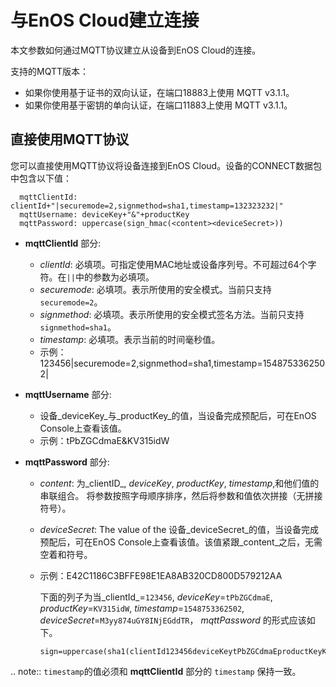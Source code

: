 # 与EnOS Cloud建立连接

本文参数如何通过MQTT协议建立从设备到EnOS Cloud的连接。

支持的MQTT版本：

- 如果你使用基于证书的双向认证，在端口18883上使用 MQTT v3.1.1。
- 如果你使用基于密钥的单向认证，在端口11883上使用 MQTT v3.1.1。

## 直接使用MQTT协议

您可以直接使用MQTT协议将设备连接到EnOS Cloud。设备的CONNECT数据包中包含以下值：

```
  mqttClientId: clientId+"|securemode=2,signmethod=sha1,timestamp=132323232|"
  mqttUsername: deviceKey+"&"+productKey
  mqttPassword: uppercase(sign_hmac(<content><deviceSecret>))
```

- **mqttClientId** 部分:

  - _clientId_: 必填项。可指定使用MAC地址或设备序列号。不可超过64个字符。在``||``中的参数为必填项。
  - _securemode_: 必填项。表示所使用的安全模式。当前只支持`securemode=2`。
  - _signmethod_: 必填项。表示所使用的安全模式签名方法。当前只支持`signmethod=sha1`。
  - _timestamp_: 必填项。表示当前的时间毫秒值。
  - 示例：123456|securemode=2,signmethod=sha1,timestamp=1548753362502|

- **mqttUsername** 部分:

  - 设备_deviceKey_与_productKey_的值，当设备完成预配后，可在EnOS Console上查看该值。
  - 示例：tPbZGCdmaE&KV315idW

- **mqttPassword** 部分:

  <!--- **mqttPassword** 可以由[password小工具](../../_static/nonsdk_enosmqttsign_index.html)生成，传入指定的参数可以自动生成。-->
  - _content_: 为_clientID_, _deviceKey_, _productKey_, _timestamp_,和他们值的串联组合。 将参数按照字母顺序排序，然后将参数和值依次拼接（无拼接符号）。
  - _deviceSecret_: The value of the 设备_deviceSecret_的值，当设备完成预配后，可在EnOS Console上查看该值。该值紧跟_content_之后，无需空着和符号。
  - 示例：E42C1186C3BFFE98E1EA8AB320CD800D579212AA

    下面的列子为当_clientId_=`123456`, _deviceKey_=`tPbZGCdmaE`, _productKey_=`KV315idW`, _timestamp_=`1548753362502`, _deviceSecret_=`M3yy874uGY8INjEGddTR`， _mqttPassword_ 的形式应该如下。

    ```
    sign=uppercase(sha1(clientId123456deviceKeytPbZGCdmaEproductKeyKV315idWtimestamp1548753362502M3yy874uGY8INjEGddTR))
    ```

.. note:: `timestamp`的值必须和 **mqttClientId** 部分的 `timestamp` 保持一致。

<!--end-->
